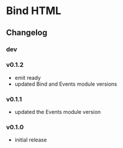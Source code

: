 Bind HTML
=========

## Changelog

### dev

### v0.1.2
 - emit ready
 - updated Bind and Events module versions

### v0.1.1
 - updated the Events module version

### v0.1.0
 - initial release
